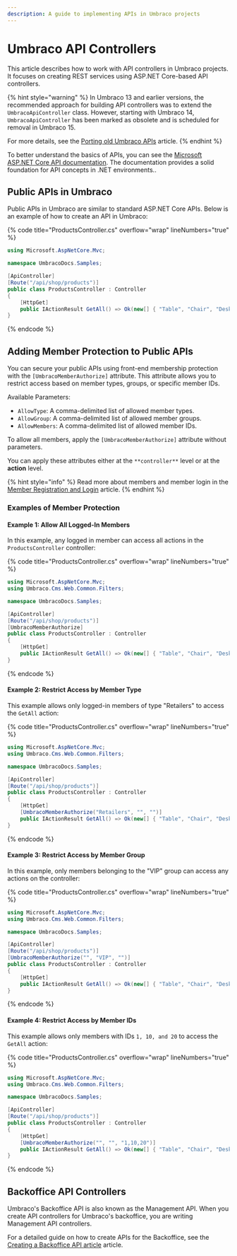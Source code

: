 ```yaml
---
description: A guide to implementing APIs in Umbraco projects
---
```


# Umbraco API Controllers

This article describes how to work with API controllers in Umbraco projects. It focuses on creating REST services using ASP.NET Core-based API controllers.

{% hint style="warning" %}
In Umbraco 13 and earlier versions, the recommended approach for building API controllers was to extend the `UmbracoApiController` class. However, starting with Umbraco 14, `UmbracoApiController` has been marked as obsolete and is scheduled for removal in Umbraco 15.

For more details, see the [Porting old Umbraco APIs](porting-old-umbraco-apis.md) article.
{% endhint %}

To better understand the basics of APIs, you can see the [Microsoft ASP.NET Core API documentation](https://dotnet.microsoft.com/en-us/apps/aspnet/apis). The documentation provides a solid foundation for API concepts in .NET environments..

## Public APIs in Umbraco

Public APIs in Umbraco are similar to standard ASP.NET Core APIs. Below is an example of how to create an API in Umbraco:

{% code title="ProductsController.cs" overflow="wrap" lineNumbers="true" %}

```csharp
using Microsoft.AspNetCore.Mvc;

namespace UmbracoDocs.Samples;

[ApiController]
[Route("/api/shop/products")]
public class ProductsController : Controller
{
    [HttpGet]
    public IActionResult GetAll() => Ok(new[] { "Table", "Chair", "Desk", "Computer" });
}
```

{% endcode %}

## Adding Member Protection to Public APIs

You can secure your public APIs using front-end membership protection with the `[UmbracoMemberAuthorize]` attribute. This attribute allows you to restrict access based on member types, groups, or specific member IDs.

Available Parameters:

- `AllowType`: A comma-delimited list of allowed member types.
- `AllowGroup`: A comma-delimited list of allowed member groups.
- `AllowMembers`: A comma-delimited list of allowed member IDs.

To allow all members, apply the `[UmbracoMemberAuthorize]` attribute without parameters.

You can apply these attributes either at the `**controller**` level or at the **action** level.

{% hint style="info" %}
Read more about members and member login in the [Member Registration and Login](../../../tutorials/members-registration-and-login.md) article.
{% endhint %}

### Examples of Member Protection

#### Example 1: Allow All Logged-In Members

In this example, any logged in member can access all actions in the `ProductsController` controller:

{% code title="ProductsController.cs" overflow="wrap" lineNumbers="true" %}

```csharp
using Microsoft.AspNetCore.Mvc;
using Umbraco.Cms.Web.Common.Filters;

namespace UmbracoDocs.Samples;

[ApiController]
[Route("/api/shop/products")]
[UmbracoMemberAuthorize]
public class ProductsController : Controller
{
    [HttpGet]
    public IActionResult GetAll() => Ok(new[] { "Table", "Chair", "Desk", "Computer" });
}
```

{% endcode %}

#### Example 2: Restrict Access by Member Type

This example allows only logged-in members of type "Retailers" to access the `GetAll` action:

{% code title="ProductsController.cs" overflow="wrap" lineNumbers="true" %}

```csharp
using Microsoft.AspNetCore.Mvc;
using Umbraco.Cms.Web.Common.Filters;

namespace UmbracoDocs.Samples;

[ApiController]
[Route("/api/shop/products")]
public class ProductsController : Controller
{
    [HttpGet]
    [UmbracoMemberAuthorize("Retailers", "", "")]
    public IActionResult GetAll() => Ok(new[] { "Table", "Chair", "Desk", "Computer" });
}
```

{% endcode %}

#### Example 3: Restrict Access by Member Group

In this example, only members belonging to the "VIP" group can access any actions on the controller:

{% code title="ProductsController.cs" overflow="wrap" lineNumbers="true" %}

```csharp
using Microsoft.AspNetCore.Mvc;
using Umbraco.Cms.Web.Common.Filters;

namespace UmbracoDocs.Samples;

[ApiController]
[Route("/api/shop/products")]
[UmbracoMemberAuthorize("", "VIP", "")]
public class ProductsController : Controller
{
    [HttpGet]
    public IActionResult GetAll() => Ok(new[] { "Table", "Chair", "Desk", "Computer" });
}
```

{% endcode %}

#### Example 4: Restrict Access by Member IDs

This example allows only members with IDs `1, 10, and 20` to access the `GetAll` action:

{% code title="ProductsController.cs" overflow="wrap" lineNumbers="true" %}

```csharp
using Microsoft.AspNetCore.Mvc;
using Umbraco.Cms.Web.Common.Filters;

namespace UmbracoDocs.Samples;

[ApiController]
[Route("/api/shop/products")]
public class ProductsController : Controller
{
    [HttpGet]
    [UmbracoMemberAuthorize("", "", "1,10,20")]
    public IActionResult GetAll() => Ok(new[] { "Table", "Chair", "Desk", "Computer" });
}
```

{% endcode %}

## Backoffice API Controllers

Umbraco's Backoffice API is also known as the Management API. When you create API controllers for Umbraco's backoffice, you are writing Management API controllers.

For a detailed guide on how to create APIs for the Backoffice, see the [Creating a Backoffice API article](../tutorials/creating-a-backoffice-api/README.md) article.
